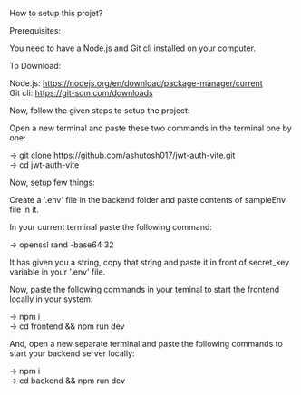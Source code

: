 How to setup this projet? </br>

Prerequisites: </br>

You need to have a Node.js and Git cli installed on your computer. </br>

To Download: </br>

Node.js: https://nodejs.org/en/download/package-manager/current </br>
Git cli: https://git-scm.com/downloads </br>

Now, follow the given steps to setup the project: </br>

Open a new terminal and paste these two commands in the terminal one by one: </br>

-> git clone https://github.com/ashutosh017/jwt-auth-vite.git </br>
-> cd jwt-auth-vite </br>

Now, setup few things: </br>

Create a '.env' file in the backend folder and paste contents of sampleEnv file in it. </br>

In your current terminal paste the following command: </br> 

-> openssl rand -base64 32 </br>

It has given you a string, copy that string and paste it in front of secret_key variable in your '.env' file. </br>

Now, paste the following commands in your teminal to start the frontend locally in your system: </br>

-> npm i </br>
-> cd frontend && npm run dev

And, open a new separate terminal and paste the following commands to start your backend server locally: </br>

-> npm i </br>
-> cd backend && npm run dev
